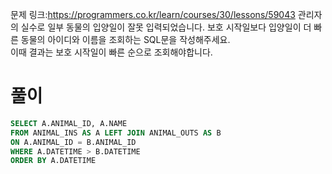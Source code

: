 문제 링크:https://programmers.co.kr/learn/courses/30/lessons/59043
관리자의 실수로 일부 동물의 입양일이 잘못 입력되었습니다. 보호 시작일보다 입양일이 더 빠른 동물의 아이디와 이름을 조회하는 SQL문을 작성해주세요.  
이때 결과는 보호 시작일이 빠른 순으로 조회해야합니다.
# 풀이
```sql
SELECT A.ANIMAL_ID, A.NAME 
FROM ANIMAL_INS AS A LEFT JOIN ANIMAL_OUTS AS B
ON A.ANIMAL_ID = B.ANIMAL_ID
WHERE A.DATETIME > B.DATETIME
ORDER BY A.DATETIME
```
